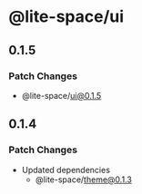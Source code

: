 # @lite-space/ui

## 0.1.5

### Patch Changes

- @lite-space/ui@0.1.5

## 0.1.4

### Patch Changes

- Updated dependencies
  - @lite-space/theme@0.1.3
